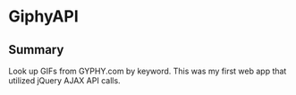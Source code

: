 # GiphyAPI

## Summary
Look up GIFs from GYPHY.com by keyword.  This was my first web app that utilized jQuery AJAX API calls.
